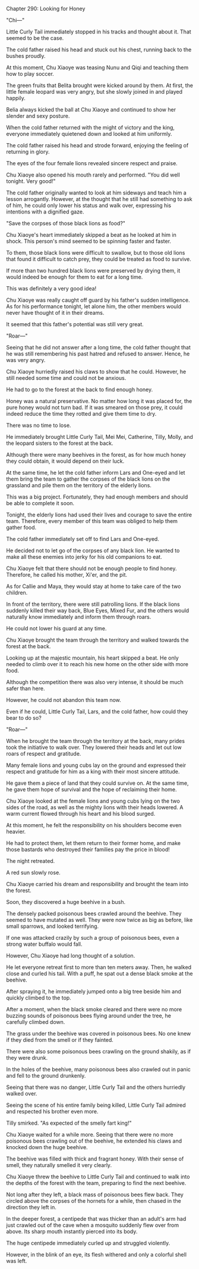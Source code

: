 Chapter 290: Looking for Honey

"Chi—"

Little Curly Tail immediately stopped in his tracks and thought about it. That seemed to be the case.

The cold father raised his head and stuck out his chest, running back to the bushes proudly.

At this moment, Chu Xiaoye was teasing Nunu and Qiqi and teaching them how to play soccer.

The green fruits that Belita brought were kicked around by them. At first, the little female leopard was very angry, but she slowly joined in and played happily.

Belia always kicked the ball at Chu Xiaoye and continued to show her slender and sexy posture.

When the cold father returned with the might of victory and the king, everyone immediately quietened down and looked at him uniformly.

The cold father raised his head and strode forward, enjoying the feeling of returning in glory.

The eyes of the four female lions revealed sincere respect and praise.

Chu Xiaoye also opened his mouth rarely and performed. "You did well tonight. Very good\!"

The cold father originally wanted to look at him sideways and teach him a lesson arrogantly. However, at the thought that he still had something to ask of him, he could only lower his status and walk over, expressing his intentions with a dignified gaze.

"Save the corpses of those black lions as food?"

Chu Xiaoye's heart immediately skipped a beat as he looked at him in shock. This person's mind seemed to be spinning faster and faster.

To them, those black lions were difficult to swallow, but to those old lions that found it difficult to catch prey, they could be treated as food to survive.

If more than two hundred black lions were preserved by drying them, it would indeed be enough for them to eat for a long time.

This was definitely a very good idea\!

Chu Xiaoye was really caught off guard by his father's sudden intelligence. As for his performance tonight, let alone him, the other members would never have thought of it in their dreams.

It seemed that this father's potential was still very great.

"Roar—"

Seeing that he did not answer after a long time, the cold father thought that he was still remembering his past hatred and refused to answer. Hence, he was very angry.

Chu Xiaoye hurriedly raised his claws to show that he could. However, he still needed some time and could not be anxious.

He had to go to the forest at the back to find enough honey.

Honey was a natural preservative. No matter how long it was placed for, the pure honey would not turn bad. If it was smeared on those prey, it could indeed reduce the time they rotted and give them time to dry.

There was no time to lose.

He immediately brought Little Curly Tail, Mei Mei, Catherine, Tilly, Molly, and the leopard sisters to the forest at the back.

Although there were many beehives in the forest, as for how much honey they could obtain, it would depend on their luck.

At the same time, he let the cold father inform Lars and One-eyed and let them bring the team to gather the corpses of the black lions on the grassland and pile them on the territory of the elderly lions.

This was a big project. Fortunately, they had enough members and should be able to complete it soon.

Tonight, the elderly lions had used their lives and courage to save the entire team. Therefore, every member of this team was obliged to help them gather food.

The cold father immediately set off to find Lars and One-eyed.

He decided not to let go of the corpses of any black lion. He wanted to make all these enemies into jerky for his old companions to eat.

Chu Xiaoye felt that there should not be enough people to find honey. Therefore, he called his mother, Xi'er, and the pit.

As for Callie and Maya, they would stay at home to take care of the two children.

In front of the territory, there were still patrolling lions. If the black lions suddenly killed their way back, Blue Eyes, Mixed Fur, and the others would naturally know immediately and inform them through roars.

He could not lower his guard at any time.

Chu Xiaoye brought the team through the territory and walked towards the forest at the back.

Looking up at the majestic mountain, his heart skipped a beat. He only needed to climb over it to reach his new home on the other side with more food.

Although the competition there was also very intense, it should be much safer than here.

However, he could not abandon this team now.

Even if he could, Little Curly Tail, Lars, and the cold father, how could they bear to do so?

"Roar—"

When he brought the team through the territory at the back, many prides took the initiative to walk over. They lowered their heads and let out low roars of respect and gratitude.

Many female lions and young cubs lay on the ground and expressed their respect and gratitude for him as a king with their most sincere attitude.

He gave them a piece of land that they could survive on. At the same time, he gave them hope of survival and the hope of reclaiming their home.

Chu Xiaoye looked at the female lions and young cubs lying on the two sides of the road, as well as the mighty lions with their heads lowered. A warm current flowed through his heart and his blood surged.

At this moment, he felt the responsibility on his shoulders become even heavier.

He had to protect them, let them return to their former home, and make those bastards who destroyed their families pay the price in blood\!

The night retreated.

A red sun slowly rose.

Chu Xiaoye carried his dream and responsibility and brought the team into the forest.

Soon, they discovered a huge beehive in a bush.

The densely packed poisonous bees crawled around the beehive. They seemed to have mutated as well. They were now twice as big as before, like small sparrows, and looked terrifying.

If one was attacked crazily by such a group of poisonous bees, even a strong water buffalo would fall.

However, Chu Xiaoye had long thought of a solution.

He let everyone retreat first to more than ten meters away. Then, he walked close and curled his tail. With a puff, he spat out a dense black smoke at the beehive.

After spraying it, he immediately jumped onto a big tree beside him and quickly climbed to the top.

After a moment, when the black smoke cleared and there were no more buzzing sounds of poisonous bees flying around under the tree, he carefully climbed down.

The grass under the beehive was covered in poisonous bees. No one knew if they died from the smell or if they fainted.

There were also some poisonous bees crawling on the ground shakily, as if they were drunk.

In the holes of the beehive, many poisonous bees also crawled out in panic and fell to the ground drunkenly.

Seeing that there was no danger, Little Curly Tail and the others hurriedly walked over.

Seeing the scene of his entire family being killed, Little Curly Tail admired and respected his brother even more.

Tilly smirked. "As expected of the smelly fart king\!"

Chu Xiaoye waited for a while more. Seeing that there were no more poisonous bees crawling out of the beehive, he extended his claws and knocked down the huge beehive.

The beehive was filled with thick and fragrant honey. With their sense of smell, they naturally smelled it very clearly.

Chu Xiaoye threw the beehive to Little Curly Tail and continued to walk into the depths of the forest with the team, preparing to find the next beehive.

Not long after they left, a black mass of poisonous bees flew back. They circled above the corpses of the hornets for a while, then chased in the direction they left in.

In the deeper forest, a centipede that was thicker than an adult's arm had just crawled out of the cave when a mosquito suddenly flew over from above. Its sharp mouth instantly pierced into its body.

The huge centipede immediately curled up and struggled violently.

However, in the blink of an eye, its flesh withered and only a colorful shell was left.